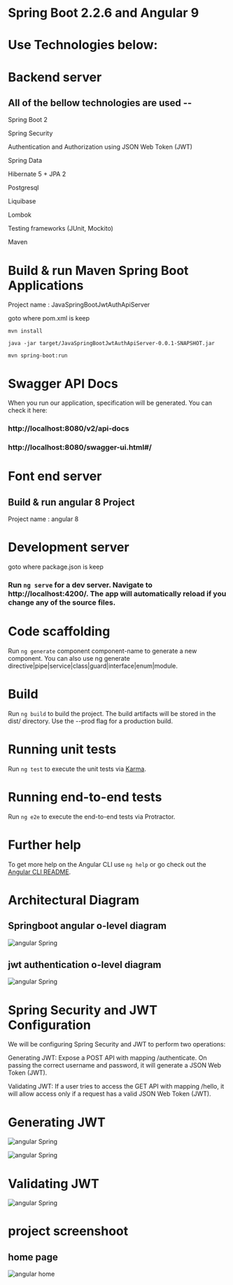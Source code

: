 # Spring Boot 2.2.6 and Angular 9

# Use Technologies below:

# Backend server

## All of the bellow technologies are used --

Spring Boot 2

Spring Security

Authentication and Authorization using JSON Web Token (JWT) 

Spring Data

Hibernate 5 + JPA 2

Postgresql

Liquibase

Lombok

Testing frameworks (JUnit, Mockito)

Maven

# Build & run  Maven Spring Boot Applications 

Project name : JavaSpringBootJwtAuthApiServer

goto where pom.xml is keep

`mvn install`

`java -jar target/JavaSpringBootJwtAuthApiServer-0.0.1-SNAPSHOT.jar`

`mvn spring-boot:run`


# Swagger API Docs

When you run our application, specification will be generated. You can check it here:

### http://localhost:8080/v2/api-docs

### http://localhost:8080/swagger-ui.html#/

# Font end server

## Build & run angular 8 Project

Project name : angular 8

# Development server

goto where package.json is keep

### Run `ng serve` for a dev server. Navigate to http://localhost:4200/. The app will automatically reload if you change any of the source files.

# Code scaffolding

Run `ng generate` component component-name to generate a new component. You can also use ng generate directive|pipe|service|class|guard|interface|enum|module.

# Build

Run `ng build` to build the project. The build artifacts will be stored in the dist/ directory. Use the --prod flag for a production build.

# Running unit tests

Run `ng test` to execute the unit tests via [Karma](https://karma-runner.github.io).

# Running end-to-end tests

Run `ng e2e` to execute the end-to-end tests via Protractor.

# Further help

To get more help on the Angular CLI use `ng help` or go check out the [Angular CLI README](https://github.com/angular/angular-cli/blob/master/README.md).


# Architectural Diagram

## Springboot angular o-level diagram
 
![angular Spring](/img/angularSpring.jpg)

## jwt authentication o-level diagram

![angular Spring](/img/jwt-architecture-diagram.png)


# Spring Security and JWT Configuration
We will be configuring Spring Security and JWT to perform two operations:

Generating JWT: Expose a POST API with mapping /authenticate. On passing the correct username and password, it will generate a JSON Web Token (JWT).

Validating JWT: If a user tries to access the GET API with mapping /hello, it will allow access only if a request has a valid JSON Web Token (JWT).


# Generating JWT

![angular Spring](/img/GeneratingJWT.JPG)

![angular Spring](/img/GeneratingJWT1.JPG)

# Validating JWT
![angular Spring](/img/ValidatingJWT.JPG)


# project screenshoot

## home page


![angular home](/img/projecthome.png)
